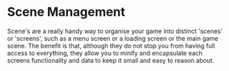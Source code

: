 # Scene Management

Scene's are a really handy way to organise your game into distinct 'scenes' or 'screens', such as a menu screen or a loading screen or the main game scene. The benefit is that, although they do not stop you from having full access to everything, they allow you to minify and encapsulate each screens functionality and data to keep it small and easy to reason about.

